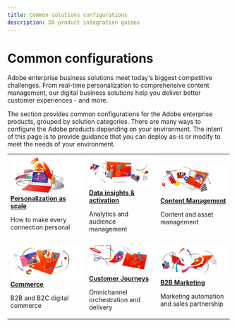 ```yaml
---
title: Common solutions configurations
description: DX product integration guides
---
```


# Common configurations

Adobe enterprise business solutions meet today's biggest competitive challenges. From real-time personalization to comprehensive content management, our digital business solutions help you deliver better customer experiences - and  more.

The section provides common configurations for the Adobe enterprise products, grouped by solution categories.  There are many ways to configure the Adobe products depending on your environment.  The intent of this page is to provide guidance that you can deploy as-is or modify to meet the needs of your environment.

<table>
<tr>
   <td>
      <a  href="./personalization.md"><img alt="Personalization at scale" src="./assets/personalization.png"/></a>
      <div><strong><a href="./personalization.md">Personalization as scale</a></strong></div>
      <p>
        How to make every connection personal
      </p>
   </td>
   <td>
      <a  href="./data-insights.md"><img alt="Data insights and activation" src="./assets/data-insights.png"/></a>
      <div><strong><a href="./data-insights.md"> Data insights & activation</a></strong></div>
      <p>
        Analytics and audience management
      </p>
   </td>  
   <td>
      <a  href="./content-management.md"><img alt="Content Management" src="./assets/content-management.png"/></a>
      <div><strong><a href="./content-management.md">Content Management</a></strong></div>
      <p>
        Content and asset management
      </p>
   </td>
</tr>
<tr>
   <td>
      <a  href="./commerce.md"><img alt="commerce" src="./assets/commerce.png"/></a>
      <div><strong><a href="./commerce.md">Commerce</a></strong></div>
      <p>
        B2B and B2C digital commerce
      </p>
   </td>
   <td>
      <a  href="./customer-journeys.md"><img alt="customer-journeys" src="./assets/customer-journeys.png"/></a>
      <div><strong><a href="./customer-journeys.md">Customer Journeys</a></strong></div>
      <p>
        Omnichannel orchestration and delivery
      </p> 
    </td>
    <td>
      <a  href="./b2b.md"><img alt="B2b Marketing" src="./assets/b2b.png"/></a>
      <div><strong><a href="./b2b.md">B2B Marketing</a></strong></div>
      <p>
        Marketing automation and sales partnership
      </p>
    </td>
</tr>
</table>
